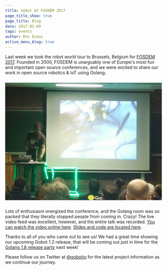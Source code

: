 ```yaml
---
title: Gobot At FOSDEM 2017
page_title_show: true
page_title: Blog
date: 2017-02-09
tags: events
author: Ron Evans
active_menu_blog: true
---
```


Last week we took the robot world tour to Brussels, Belgium for [FOSDEM 2017](https://fosdem.org/2017/). Founded in 2000, FOSDEM is unarguably one of Europe's most fun and important open source conferences, and we were excited to share our work in open source robotics & IoT using Golang.

<a href="https://twitter.com/lekum/status/828180284503969792" target="_blank">
	<img src="/images/blog/2017-02-09/fosdem.jpeg" alt="" style="margin: 10px 0;">
</a>

Lots of enthusiasm energized the conference, and the Golang room was so packed that they literally stopped people from coming in. Crazy! The live video feed was excellent, however, and the entire talk was recorded. [You can watch the video online here](http://ftp.fau.de/fosdem/2017/H.1302/go_gobot.vp8.webm). [Slides and code are located here](https://github.com/deadprogram/fosdem2017).

Thanks to all of you who came out to see us! We had a great time showing our upcoming Gobot 1.2 release, that will be coming out just in time for the [Golang 1.8 release party](https://github.com/golang/go/wiki/Go-1.8-release-party) next week!

Please follow us on Twitter at [@gobotio](http://twitter.com/gobotio) for the latest project information as we continue our journey.
